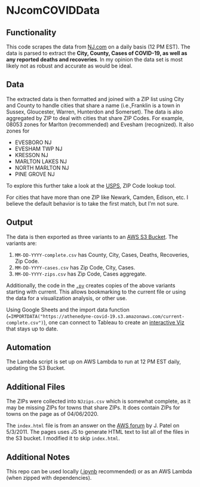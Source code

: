 # NJcomCOVIDData

## Functionality

This code scrapes the data from [NJ.com](https://www.nj.com/coronavirus/2020/04/where-is-the-coronavirus-in-nj-latest-map-update-on-county-by-county-cases-april-8-2020.html)
on a daily basis (12 PM EST). The data is parsed to extract the **City, County, Cases of
COVID-19, as well as any reported deaths and recoveries**. In my opinion the data set is 
most likely not as robust and accurate as would be ideal.

## Data
The extracted data is then formatted and joined with a ZIP list using City and County to 
handle cities that share a name (i.e.,Franklin is a town in Sussex, Gloucester, Warren, 
Hunterdon and Somerset). The data is also aggregated by ZIP to deal with cities that share
ZIP Codes. For example, 08053 zones for Marlton (recommended) and Evesham (recognized).
It also zones for

* EVESBORO NJ
* EVESHAM TWP NJ
* KRESSON NJ
* MARLTON LAKES NJ
* NORTH MARLTON NJ
* PINE GROVE NJ

To explore this further take a look at the [USPS](https://tools.usps.com/zip-code-lookup.htm?citybyzipcode),
ZIP Code lookup tool.

For cities that have more than one ZIP like Newark, Camden, Edison, etc. I believe the
default behavior is to take the first match, but I'm not sure.

## Output

The data is then exported as three variants to an [AWS S3 Bucket](https://athenedyne-covid-19.s3.amazonaws.com/index.html).
The variants are: 

1. `MM-DD-YYYY-complete.csv` has County, City, Cases, Deaths, Recoveries, Zip Code.
2. `MM-DD-YYYY-cases.csv` has Zip Code, City, Cases.
3. `MM-DD-YYYY-zips.csv` has Zip Code, Cases aggregate.

Additionally, the code in the [`.py`](NJcomCOVIDData_lambda.py) creates copies of the above
variants starting with current. This allows bookmarking to the current file or using the 
data for a visualization analysis, or other use.

Using Google Sheets and the import data function 
(`=IMPORTDATA("https://athenedyne-covid-19.s3.amazonaws.com/current-complete.csv")`), one
can connect to Tableau to create an
[interactive Viz](https://public.tableau.com/profile/andrew.k.decotiis.mauro#!/vizhome/COVID-19CasesinNJusingNJ_comData/Chloropleth-ZIP)
that stays up to date.

## Automation

The Lambda script is set up on AWS Lambda to run at 12 PM EST daily, updating the S3 Bucket.

## Additional Files

The ZIPs were collected into `NJzips.csv` which is somewhat complete, as it may be missing
ZIPs for towns that share ZIPs. It does contain ZIPs for towns on the page as of 04/06/2020.

The `index.html` file is from an answer on the
[AWS forum](https://forums.aws.amazon.com/thread.jspa?threadID=66482) by J. Patel on 
5/3/2011. The pages uses JS to generate HTML text to list all of the files in the S3 bucket.
I modified it to skip `index.html`.

## Additional Notes

This repo can be used locally ([.ipynb](NJcomCOVIDExtract.ipynb) recommended) or as an AWS
Lambda (when zipped with dependencies).